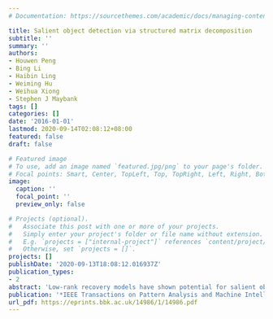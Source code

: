 ```yaml
---
# Documentation: https://sourcethemes.com/academic/docs/managing-content/

title: Salient object detection via structured matrix decomposition
subtitle: ''
summary: ''
authors:
- Houwen Peng
- Bing Li
- Haibin Ling
- Weiming Hu
- Weihua Xiong
- Stephen J Maybank
tags: []
categories: []
date: '2016-01-01'
lastmod: 2020-09-14T02:08:12+08:00
featured: false
draft: false

# Featured image
# To use, add an image named `featured.jpg/png` to your page's folder.
# Focal points: Smart, Center, TopLeft, Top, TopRight, Left, Right, BottomLeft, Bottom, BottomRight.
image:
  caption: ''
  focal_point: ''
  preview_only: false

# Projects (optional).
#   Associate this post with one or more of your projects.
#   Simply enter your project's folder or file name without extension.
#   E.g. `projects = ["internal-project"]` references `content/project/deep-learning/index.md`.
#   Otherwise, set `projects = []`.
projects: []
publishDate: '2020-09-13T18:08:12.016937Z'
publication_types:
- 2
abstract: 'Low-rank recovery models have shown potential for salient object detection, where a matrix is decomposed into a low-rank matrix representing image background and a sparse matrix identifying salient objects. Two deficiencies, however, still exist. First, previous work typically assumes the elements in the sparse matrix are mutually independent, ignoring the spatial and pattern relations of image regions. Second, when the low-rank and sparse matrices are relatively coherent, e.g., when there are similarities between the salient objects and background or when the background is complicated, it is difficult for previous models to disentangle them. To address these problems, we propose a novel structured matrix decomposition model with two structural regularizations: (1) a tree-structured sparsity-inducing regularization that captures the image structure and enforces patches from the same object to have similar saliency values, and (2) a Laplacian regularization that enlarges the gaps between salient objects and the background in feature space. Furthermore, high-level priors are integrated to guide the matrix decomposition and boost the detection. We evaluate our model for salient object detection on five challenging datasets including single object, multiple objects and complex scene images, and show competitive results as compared with 24 state-of-the-art methods in terms of seven performance metrics.'
publication: '*IEEE Transactions on Pattern Analysis and Machine Intelligence (TPAMI)*'
url_pdf: https://eprints.bbk.ac.uk/14986/1/14986.pdf
---
```

